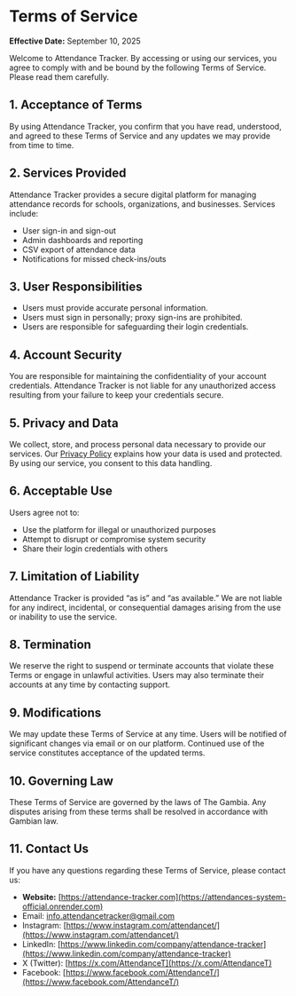 # Terms of Service

**Effective Date:** September 10, 2025

Welcome to Attendance Tracker. By accessing or using our services, you agree to comply with and be bound by the following Terms of Service. Please read them carefully.

## 1. Acceptance of Terms
By using Attendance Tracker, you confirm that you have read, understood, and agreed to these Terms of Service and any updates we may provide from time to time.

## 2. Services Provided
Attendance Tracker provides a secure digital platform for managing attendance records for schools, organizations, and businesses. Services include:  
- User sign-in and sign-out  
- Admin dashboards and reporting  
- CSV export of attendance data  
- Notifications for missed check-ins/outs  

## 3. User Responsibilities
- Users must provide accurate personal information.  
- Users must sign in personally; proxy sign-ins are prohibited.  
- Users are responsible for safeguarding their login credentials.  

## 4. Account Security
You are responsible for maintaining the confidentiality of your account credentials. Attendance Tracker is not liable for any unauthorized access resulting from your failure to keep your credentials secure.

## 5. Privacy and Data
We collect, store, and process personal data necessary to provide our services. Our [Privacy Policy](#) explains how your data is used and protected. By using our service, you consent to this data handling.

## 6. Acceptable Use
Users agree not to:  
- Use the platform for illegal or unauthorized purposes  
- Attempt to disrupt or compromise system security  
- Share their login credentials with others  

## 7. Limitation of Liability
Attendance Tracker is provided “as is” and “as available.” We are not liable for any indirect, incidental, or consequential damages arising from the use or inability to use the service.

## 8. Termination
We reserve the right to suspend or terminate accounts that violate these Terms or engage in unlawful activities. Users may also terminate their accounts at any time by contacting support.

## 9. Modifications
We may update these Terms of Service at any time. Users will be notified of significant changes via email or on our platform. Continued use of the service constitutes acceptance of the updated terms.

## 10. Governing Law
These Terms of Service are governed by the laws of The Gambia. Any disputes arising from these terms shall be resolved in accordance with Gambian law.

## 11. Contact Us
If you have any questions regarding these Terms of Service, please contact us:  

- **Website:** [https://attendance-tracker.com](https://attendances-system-official.onrender.com)
- Email: info.attendancetracker@gmail.com  
- Instagram: [https://www.instagram.com/attendancet/](https://www.instagram.com/attendancet/)  
- LinkedIn: [https://www.linkedin.com/company/attendance-tracker](https://www.linkedin.com/company/attendance-tracker)  
- X (Twitter): [https://x.com/AttendanceT](https://x.com/AttendanceT)  
- Facebook: [https://www.facebook.com/AttendanceT/](https://www.facebook.com/AttendanceT/)  
